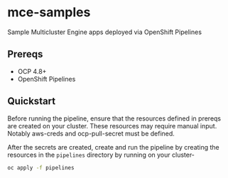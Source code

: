 # mce-samples

Sample Multicluster Engine apps deployed via OpenShift Pipelines

## Prereqs

- OCP 4.8+ 
- OpenShift Pipelines

## Quickstart

Before running the pipeline, ensure that the resources defined in prereqs are created on your cluster. These resources may require manual input. 
Notably aws-creds and ocp-pull-secret must be defined.

After the secrets are created, create and run the pipeline by creating the resources in the `pipelines` directory by running on your cluster- 

```bash
oc apply -f pipelines
```

